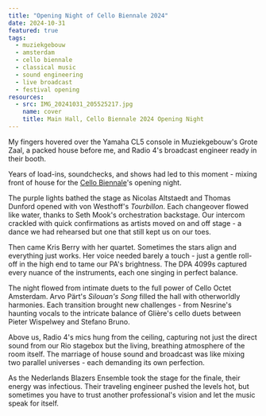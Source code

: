 ```yaml
---
title: "Opening Night of Cello Biennale 2024"
date: 2024-10-31
featured: true
tags:
  - muziekgebouw
  - amsterdam
  - cello biennale
  - classical music
  - sound engineering
  - live broadcast
  - festival opening
resources:
  - src: IMG_20241031_205525217.jpg
    name: cover
    title: Main Hall, Cello Biennale 2024 Opening Night
---
```

My fingers hovered over the Yamaha CL5 console in Muziekgebouw's Grote Zaal, a packed house before me, and Radio 4's broadcast engineer ready in their booth.
<!--more-->
Years of load-ins, soundchecks, and shows had led to this moment - mixing front of house for the [Cello Biennale](https://www.cellobiennale.nl/)'s opening night.

The purple lights bathed the stage as Nicolas Altstaedt and Thomas Dunford opened with von Westhoff's _Tourbillon_. Each changeover flowed like water, thanks to Seth Mook's orchestration backstage. Our intercom crackled with quick confirmations as artists moved on and off stage - a dance we had rehearsed but one that still kept us on our toes.

Then came Kris Berry with her quartet. Sometimes the stars align and everything just works. Her voice needed barely a touch - just a gentle roll-off in the high end to tame our PA's brightness. The DPA 4099s captured every nuance of the instruments, each one singing in perfect balance.

The night flowed from intimate duets to the full power of Cello Octet Amsterdam. Arvo Pärt's _Silouan's Song_ filled the hall with otherworldly harmonies. Each transition brought new challenges - from Nesrine's haunting vocals to the intricate balance of Glière's cello duets between Pieter Wispelwey and Stefano Bruno.

Above us, Radio 4's mics hung from the ceiling, capturing not just the direct sound from our Rio stagebox but the living, breathing atmosphere of the room itself. The marriage of house sound and broadcast was like mixing two parallel universes - each demanding its own perfection.

As the Nederlands Blazers Ensemble took the stage for the finale, their energy was infectious. Their traveling engineer pushed the levels hot, but sometimes you have to trust another professional's vision and let the music speak for itself.